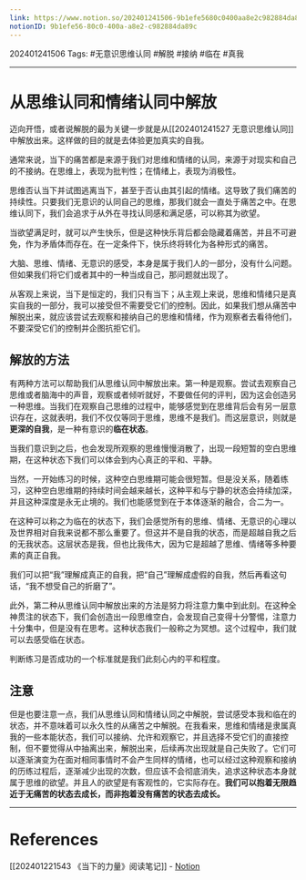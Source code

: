 ```yaml
---
link: https://www.notion.so/202401241506-9b1efe5680c0400aa8e2c982884da89c
notionID: 9b1efe56-80c0-400a-a8e2-c982884da89c
---
```

202401241506
Tags: #无意识思维认同 #解脱 #接纳 #临在 #真我 

--- 
# 从思维认同和情绪认同中解放

迈向开悟，或者说解脱的最为关键一步就是从[[202401241527 无意识思维认同]]中解放出来。这样做的目的就是去体验更加真实的自我。

通常来说，当下的痛苦都是来源于我们对思维和情绪的认同，来源于对现实和自己的不接纳。在思维上，表现为批判性；在情绪上，表现为消极性。

思维否认当下并试图逃离当下，甚至于否认由其引起的情绪。这导致了我们痛苦的持续性。只要我们无意识的认同自己的思维，那我们就会一直处于痛苦之中。在思维认同下，我们会追求于从外在寻找认同感和满足感，可以称其为欲望。

当欲望满足时，就可以产生快乐，但是这种快乐背后都会隐藏着痛苦，并且不可避免，作为矛盾体而存在。在一定条件下，快乐终将转化为各种形式的痛苦。

大脑、思维、情绪、无意识的感受，本身是属于我们人的一部分，没有什么问题。但如果我们将它们或者其中的一种当成自己，那问题就出现了。

从客观上来说，当下是恒定的，我们只有当下；从主观上来说，思维和情绪只是真实自我的一部分，我可以接受但不需要受它们的控制。因此，如果我们想从痛苦中解脱出来，就应该尝试去观察和接纳自己的思维和情绪，作为观察者去看待他们，不要深受它们的控制并企图抗拒它们。

## 解放的方法

有两种方法可以帮助我们从思维认同中解放出来。第一种是观察。尝试去观察自己思维或者脑海中的声音，观察或者倾听就好，不要做任何的评判，因为这会创造另一种思维。当我们在观察自己思维的过程中，能够感觉到在思维背后会有另一层意识存在，这就表明，我们不仅仅等同于思维，思维不是我们。而这层意识，则就是**更深的自我**，是一种有意识的**临在状态**。

当我们意识到之后，也会发现所观察的思维慢慢消散了，出现一段短暂的空白思维期，在这种状态下我们可以体会到内心真正的平和、平静。

当然，一开始练习的时候，这种空白思维期可能会很短暂。但是没关系，随着练习，这种空白思维期的持续时间会越来越长，这种平和与宁静的状态会持续加深，并且这种深度是永无止境的。我们也能感觉到在于本体逐渐的融合，合二为一。

在这种可以称之为临在的状态下，我们会感觉所有的思维、情绪、无意识的心理以及世界相对自我来说都不那么重要了。但这并不是自我的状态，而是超越自我之后的无我状态。这层状态是我，但也比我伟大，因为它是超越了思维、情绪等多种要素的真正自我。

我们可以把“我”理解成真正的自我，把“自己”理解成虚假的自我，然后再看这句话，“我不想受自己的折磨了”。

此外，第二种从思维认同中解放出来的方法是努力将注意力集中到此刻。在这种全神贯注的状态下，我们会创造出一段思维空白，会发现自己变得十分警惕，注意力十分集中，但是没有在思考。这种状态我们一般称之为冥想。这个过程中，我们就可以去感受临在状态。

判断练习是否成功的一个标准就是我们此刻心内的平和程度。

## 注意

但是也要注意一点，我们从思维认同和情绪认同之中解脱，尝试感受本我和临在的状态，并不意味着可以永久性的从痛苦之中解脱。在我看来，思维和情绪是隶属真我的一些本能状态，我们可以接纳、允许和观察它，并且选择不受它们的直接控制，但不要觉得从中抽离出来，解脱出来，后续再次出现就是自己失败了。它们可以逐渐演变为在面对相同事情时不会产生同样的情绪，也可以经过这种观察和接纳的历练过程后，逐渐减少出现的次数，但应该不会彻底消失，追求这种状态本身就属于思维的欲望。并且人的欲望是有客观性的，它实际存在。**我们可以抱着无限趋近于无痛苦的状态去成长，而非抱着没有痛苦的状态去成长。**

---
# References

[[202401221543 《当下的力量》阅读笔记]] - [Notion](https://www.notion.so/202401221543-e239692273634b2eb699dd6eb824d8fb?pvs=4)